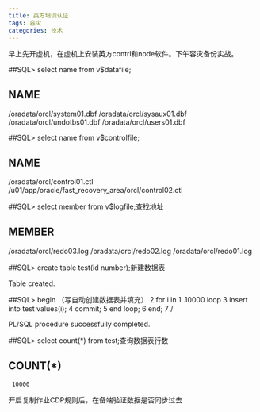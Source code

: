 ```yaml
---
title: 英方培训认证
tags: 容灾
categories: 技术
---
```

早上先开虚机，在虚机上安装英方contrl和node软件。下午容灾备份实战。

##SQL> select name from v$datafile;

NAME
--------------------------------------------------------------------------------
/oradata/orcl/system01.dbf
/oradata/orcl/sysaux01.dbf
/oradata/orcl/undotbs01.dbf
/oradata/orcl/users01.dbf

##SQL> select name from v$controlfile;

NAME
--------------------------------------------------------------------------------
/oradata/orcl/control01.ctl
/u01/app/oracle/fast_recovery_area/orcl/control02.ctl

##SQL> select member from v$logfile;查找地址

MEMBER
--------------------------------------------------------------------------------
/oradata/orcl/redo03.log
/oradata/orcl/redo02.log
/oradata/orcl/redo01.log

##SQL> create table test(id number);新建数据表

Table created.


##SQL> begin     （写自动创建数据表并填充）
  2  for i in 1..10000 loop
  3  insert into test values(i);
  4  commit;
  5  end loop;
  6  end;
  7  /

PL/SQL procedure successfully completed.

##SQL> select count(*) from test;查询数据表行数

  COUNT(*)
----------
     10000

开启复制作业CDP规则后，在备端验证数据是否同步过去

